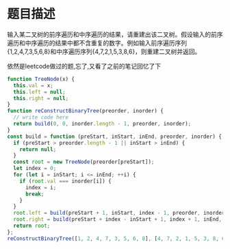 # 题目描述

输入某二叉树的前序遍历和中序遍历的结果，请重建出该二叉树。假设输入的前序遍历和中序遍历的结果中都不含重复的数字。例如输入前序遍历序列{1,2,4,7,3,5,6,8}和中序遍历序列{4,7,2,1,5,3,8,6}，则重建二叉树并返回。

依然是leetcode做过的题,忘了,又看了之前的笔记回忆了下

```js
function TreeNode(x) {
  this.val = x;
  this.left = null;
  this.right = null;
}
function reConstructBinaryTree(preorder, inorder) {
  // write code here
  return build(0, 0, inorder.length - 1, preorder, inorder);
}
const build = function (preStart, inStart, inEnd, preorder, inorder) {
  if (preStart > preorder.length - 1 || inStart > inEnd) {
    return null;
  }
  const root = new TreeNode(preorder[preStart]);
  let index = 0;
  for (let i = inStart; i <= inEnd; ++i) {
    if (root.val === inorder[i]) {
      index = i;
      break;
    }
  }
  root.left = build(preStart + 1, inStart, index - 1, preorder, inorder);
  root.right = build(preStart + index - inStart + 1, index + 1, inEnd, preorder, inorder);
  return root;
};
reConstructBinaryTree([1, 2, 4, 7, 3, 5, 6, 8], [4, 7, 2, 1, 5, 3, 8, 6])
```
